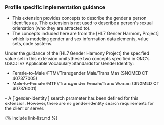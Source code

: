### Profile specific implementation guidance

- This extension provides concepts to describe the gender a person identifies as. This extension is not used to describe a person's sexual orientation (who they are attracted to).
- The concepts included here are from the [HL7 Gender Harmony Project]  which is modeling gender and sex information data elements, value sets, code systems.
<div markdown="1" class="stu-note">
Under the guidance of the [HL7 Gender Harmony Project] the specified value set in this extension omits these two concepts specified in ONC's USCDI v2 Applicable Vocabulary Standards for Gender Identity:

- Female-to-Male (FTM)/Transgender Male/Trans Man (SNOMED CT 407377005)
- Male-to-Female (MTF)/Transgender Female/Trans Woman (SNOMED CT 407376001)
</div>
- A<!-- [`race`]--><!--n [`ethnicity`]--> [`gender-identity`] search parameter has been defined for this extension.  However, there are no  <!--race--><!--ethnicity-->gender-identity search requirements for the client or server.

{% include link-list.md %}
